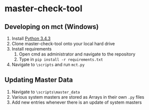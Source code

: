 # master-check-tool

## Developing on mct (Windows)
1. Install [Python 3.4.3](https://www.python.org/downloads/release/python-343/)
1. Clone master-check-tool onto your local hard drive
1. Install requirements
    1. Open cmd as administrator and navigate to the repository
    2. Type in `pip install -r requirements.txt`
1. Navigate to `\scripts` and run `mct.py`

## Updating Master Data
1. Navigate to `\scripts\master_data`
2. Various system masters are stored as Arrays in their own `.py` files
3. Add new entries whenever there is an update of system masters
